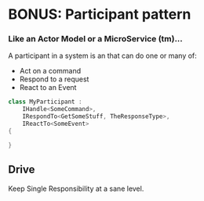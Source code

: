 # BONUS: Participant pattern

### Like an Actor Model or a MicroService (tm)...

A participant in a system is an that can do one or many of:

* Act on a command 
* Respond to a request
* React to an Event

```csharp
class MyParticipant :
    IHandle<SomeCommand>,
    IRespondTo<GetSomeStuff, TheResponseType>,
    IReactTo<SomeEvent>
{

}
```

## Drive
Keep Single Responsibility at a sane level.

